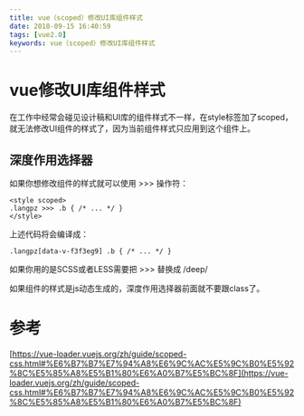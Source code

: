 ```yaml
---
title: vue（scoped）修改UI库组件样式
date: 2018-09-15 16:40:59
tags: [vue2.0]
keywords: vue（scoped）修改UI库组件样式
---
```

# vue修改UI库组件样式
在工作中经常会碰见设计稿和UI库的组件样式不一样，在style标签加了scoped，就无法修改UI组件的样式了，因为当前组件样式只应用到这个组件上。
<!--more-->

## 深度作用选择器
如果你想修改组件的样式就可以使用 >>> 操作符：
```
<style scoped>
.langpz >>> .b { /* ... */ }
</style>
```
上述代码将会编译成：
```
.langpz[data-v-f3f3eg9] .b { /* ... */ }
```
如果你用的是SCSS或者LESS需要把 >>> 替换成 /deep/
<style scoped>
.langpz /deep/ .b { /* ... */ }
</style>

如果组件的样式是js动态生成的，深度作用选择器前面就不要跟class了。

# 参考
[https://vue-loader.vuejs.org/zh/guide/scoped-css.html#%E6%B7%B7%E7%94%A8%E6%9C%AC%E5%9C%B0%E5%92%8C%E5%85%A8%E5%B1%80%E6%A0%B7%E5%BC%8F](https://vue-loader.vuejs.org/zh/guide/scoped-css.html#%E6%B7%B7%E7%94%A8%E6%9C%AC%E5%9C%B0%E5%92%8C%E5%85%A8%E5%B1%80%E6%A0%B7%E5%BC%8F)